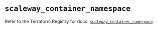 # `scaleway_container_namespace`

Refer to the Terraform Registry for docs: [`scaleway_container_namespace`](https://registry.terraform.io/providers/scaleway/scaleway/2.42.1/docs/resources/container_namespace).
